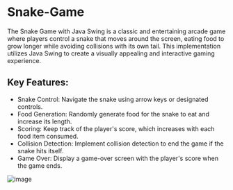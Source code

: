 # Snake-Game
The Snake Game with Java Swing is a classic and entertaining arcade game where players control a snake that moves around the screen, eating food to grow longer while avoiding collisions with its own tail. This implementation utilizes Java Swing to create a visually appealing and interactive gaming experience.
## Key Features:
* Snake Control:
  Navigate the snake using arrow keys or designated controls.
* Food Generation:
  Randomly generate food for the snake to eat and increase its length.
* Scoring:
  Keep track of the player's score, which increases with each food item consumed.
* Collision Detection:
  Implement collision detection to end the game if the snake hits itself.
* Game Over:
  Display a game-over screen with the player's score when the game ends.
  
![image](https://user-images.githubusercontent.com/80617183/217998060-8f583893-562f-4b86-9599-6e6e1ceea6f4.png)
